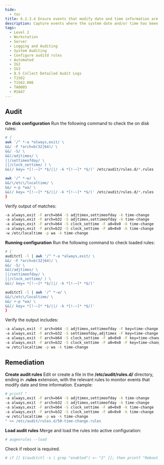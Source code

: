 ```yaml
---
hide:
  - toc
title: 6.2.3.4 Ensure events that modify date and time information are collected
description: Capture events where the system date and/or time has been modified.
tags:
  - Level 2
  - Workstation
  - Server
  - Logging and Auditing
  - System Auditing
  - Configure auditd rules
  - Automated
  - IG2
  - IG3
  - 8.5 Collect Detailed Audit Logs
  - T1562
  - T1562.006
  - TA0005
  - M1047
---
```


## Audit
**On disk configuration**
Run the following command to check the on disk rules:
```bash
# {
awk '/^ *-a *always,exit/ \
&&/ -F *arch=b(32|64)/ \
&&/ -S/ \
&&(/adjtimex/ \
||/settimeofday/ \
||/clock_settime/ ) \
&&(/ key= *[!-~]* *$/||/ -k *[!-~]* *$/)' /etc/audit/rules.d/*.rules

awk '/^ *-w/ \
&&/\/etc\/localtime/ \
&&/ +-p *wa/ \
&&(/ key= *[!-~]* *$/||/ -k *[!-~]* *$/)' /etc/audit/rules.d/*.rules
}
```

Verify output of matches:
```bash
-a always,exit -F arch=b64 -S adjtimex,settimeofday -k time-change
-a always,exit -F arch=b32 -S adjtimex,settimeofday -k time-change
-a always,exit -F arch=b64 -S clock_settime -F a0=0x0 -k time-change
-a always,exit -F arch=b32 -S clock_settime -F a0=0x0 -k time-change
-w /etc/localtime -p wa -k time-change
```

**Running configuration**
Run the following command to check loaded rules:
```bash
# {
auditctl -l | awk '/^ *-a *always,exit/ \
&&/ -F *arch=b(32|64)/ \
&&/ -S/ \
&&(/adjtimex/ \
||/settimeofday/ \
||/clock_settime/ ) \
&&(/ key= *[!-~]* *$/||/ -k *[!-~]* *$/)'

auditctl -l | awk '/^ *-w/ \
&&/\/etc\/localtime/ \
&&/ +-p *wa/ \
&&(/ key= *[!-~]* *$/||/ -k *[!-~]* *$/)'
}
```

Verify the output includes:
```bash
-a always,exit -F arch=b64 -S adjtimex,settimeofday -F key=time-change
-a always,exit -F arch=b32 -S settimeofday,adjtimex -F key=time-change
-a always,exit -F arch=b64 -S clock_settime -F a0=0x0 -F key=time-change
-a always,exit -F arch=b32 -S clock_settime -F a0=0x0 -F key=time-change
-w /etc/localtime -p wa -k time-change
```

## Remediation
**Create audit rules**
Edit or create a file in the **/etc/audit/rules.d/** directory, ending in **.rules** extension, with the relevant rules to monitor events that modify date and time information.
Example:
```bash
# printf "
-a always,exit -F arch=b64 -S adjtimex,settimeofday -k time-change
-a always,exit -F arch=b32 -S adjtimex,settimeofday -k time-change
-a always,exit -F arch=b64 -S clock_settime -F a0=0x0 -k time-change
-a always,exit -F arch=b32 -S clock_settime -F a0=0x0 -k time-change
-w /etc/localtime -p wa -k time-change
" >> /etc/audit/rules.d/50-time-change.rules
```

**Load audit rules**
Merge and load the rules into active configuration:
```bash
# augenrules --load
```

Check if reboot is required.
```bash
# if [[ $(auditctl -s | grep "enabled") =~ "2" ]]; then printf "Reboot required to load rules\n"; fi
```
